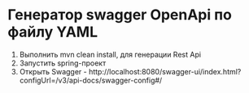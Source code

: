 # Генератор swagger OpenApi по файлу YAML

1. Выполнить mvn clean install, для генерации Rest Api
2. Запустить spring-проект
3. Открыть Swagger - http://localhost:8080/swagger-ui/index.html?configUrl=/v3/api-docs/swagger-config#/